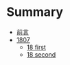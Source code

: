 # Summary

* [前言](README.md)  
* [1807](1807/README.md)    
     * [18 first](1807/18sue.md) 
	 * [18 second](1807/18li.md) 

